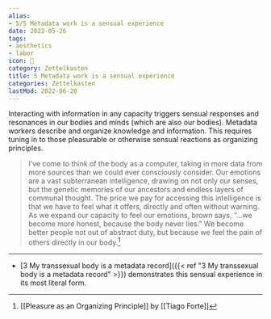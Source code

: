 ```yaml
---
alias:
- 5/5 Metadata work is a sensual experience
date: 2022-05-26
tags:
- aesthetics
- labor
icon: 🔖
category: Zettelkasten
title: 5 Metadata work is a sensual experience
categories: Zettelkasten
lastMod: 2022-06-20
---
```

Interacting with information in any capacity triggers sensual responses and resonances in our bodies and minds (which are also our bodies). Metadata workers describe and organize knowledge and information. This requires tuning in to those pleasurable or otherwise sensual reactions as organizing principles.

> I’ve come to think of the body as a computer, taking in more data from more sources than we could ever consciously consider. Our emotions are a vast subterranean intelligence, drawing on not only our senses, but the genetic memories of our ancestors and endless layers of communal thought.
The price we pay for accessing this intelligence is that we have to feel what it offers, directly and often without warning. As we expand our capacity to feel our emotions, brown says, “…we become more honest, because the body never lies.” We become better people not out of abstract duty, but because we feel the pain of others directly in our body.[^1]

[^1]: [[Pleasure as an Organizing Principle]] by [[Tiago Forte]]

-----

- [3 My transsexual body is a metadata record]({{< ref "3 My transsexual body is a metadata record" >}}) demonstrates this sensual experience in its most literal form.
